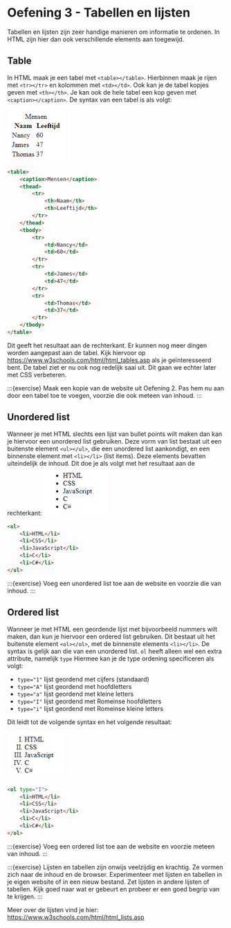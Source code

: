 # Oefening 3 - Tabellen en lijsten

Tabellen en lijsten zijn zeer handige manieren om informatie te ordenen. In HTML zijn hier dan ook verschillende elements aan toegewijd.

## Table

In HTML maak je een tabel met `<table></table>`. Hierbinnen maak je rijen met `<tr></tr>` en kolommen met `<td></td>`. Ook kan je de tabel kopjes geven met `<th></th>`. Je kan ook de hele tabel een kop geven met `<caption></caption>`. De syntax van een tabel is als volgt:

![](../assets/image8.png)

``` html
<table>
    <caption>Mensen</caption>
    <thead>
        <tr>
            <th>Naam</th>
            <th>Leeftijd</th>
        </tr>
    </thead>
    <tbody>
        <tr>
            <td>Nancy</td>
            <td>60</td>
        </tr>
        <tr>
            <td>James</td>
            <td>47</td>
        </tr>
        <tr>
            <td>Thomas</td>
            <td>37</td>
        </tr>
    </tbody>
</table>
```

Dit geeft het resultaat aan de rechterkant. Er kunnen nog meer dingen worden aangepast aan de tabel. Kijk hiervoor op <https://www.w3schools.com/html/html_tables.asp> als je geïnteresseerd bent. De tabel ziet er nu ook nog redelijk saai uit. Dit gaan we echter later met CSS verbeteren.

:::{exercise}
Maak een kopie van de website uit Oefening 2. Pas hem nu aan door een tabel toe te voegen, voorzie die ook meteen van inhoud.
:::

## Unordered list

Wanneer je met HTML slechts een lijst van bullet points wilt maken dan kan je hiervoor een unordered list gebruiken. Deze vorm van list bestaat uit een buitenste element `<ul></ul>`, die een unordered list aankondigt, en een binnenste element met `<li></li>` (list items). Deze elements bevatten uiteindelijk de inhoud. Dit doe je als volgt met het resultaat aan de rechterkant: ![](../assets/image9.png)

``` html
<ul>
    <li>HTML</li>
    <li>CSS</li>
    <li>JavaScript</li>
    <li>C</li>
    <li>C#</li>
</ul>
```

:::{exercise}
Voeg een unordered list toe aan de website en voorzie die van inhoud.
:::

## Ordered list

Wanneer je met HTML een geordende lijst met bijvoorbeeld nummers wilt maken, dan kun je hiervoor een ordered list gebruiken. Dit bestaat uit het buitenste element `<ol></ol>`, met de binnenste elements `<li></li>`. De syntax is gelijk aan die van een unordered list. `ol` heeft alleen wel een extra attribute, namelijk `type` Hiermee kan je de type ordening specificeren als volgt:

-   `type="1"` lijst geordend met cijfers (standaard)
-   `type="A"` lijst geordend met hoofdletters
-   `type="a"` lijst geordend met kleine letters
-   `type="I"` lijst geordend met Romeinse hoofdletters
-   `type="i"` lijst geordend met Romeinse kleine letters

Dit leidt tot de volgende syntax en het volgende resultaat:

![](../assets/image10.png)

``` html
<ol type="I">
    <li>HTML</li>
    <li>CSS</li>
    <li>JavaScript</li>
    <li>C</li>
    <li>C#</li>
</ol>
```

:::{exercise}
Voeg een ordered list toe aan de website en voorzie meteen van inhoud.
:::

:::{exercise}
Lijsten en tabellen zijn onwijs veelzijdig en krachtig. Ze vormen zich naar de inhoud en de browser. Experimenteer met lijsten en tabellen in je eigen website of in een nieuw bestand. Zet lijsten in andere lijsten of tabellen. Kijk goed naar wat er gebeurt en probeer er een goed begrip van te krijgen.
:::

Meer over de lijsten vind je hier: <https://www.w3schools.com/html/html_lists.asp>
